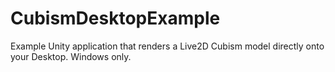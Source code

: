 # CubismDesktopExample
Example Unity application that renders a Live2D Cubism model directly onto your Desktop. Windows only.
